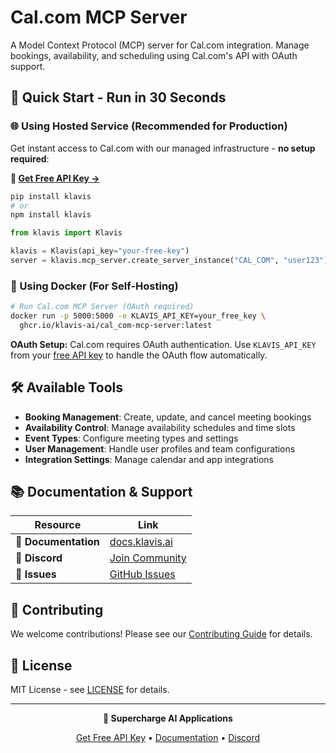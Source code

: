# Cal.com MCP Server

A Model Context Protocol (MCP) server for Cal.com integration. Manage bookings, availability, and scheduling using Cal.com's API with OAuth support.

## 🚀 Quick Start - Run in 30 Seconds

### 🌐 Using Hosted Service (Recommended for Production)

Get instant access to Cal.com with our managed infrastructure - **no setup required**:

**🔗 [Get Free API Key →](https://www.klavis.ai/home/api-keys)**

```bash
pip install klavis
# or
npm install klavis
```

```python
from klavis import Klavis

klavis = Klavis(api_key="your-free-key")
server = klavis.mcp_server.create_server_instance("CAL_COM", "user123")
```

### 🐳 Using Docker (For Self-Hosting)

```bash
# Run Cal.com MCP Server (OAuth required)
docker run -p 5000:5000 -e KLAVIS_API_KEY=your_free_key \
  ghcr.io/klavis-ai/cal_com-mcp-server:latest
```

**OAuth Setup:** Cal.com requires OAuth authentication. Use `KLAVIS_API_KEY` from your [free API key](https://www.klavis.ai/home/api-keys) to handle the OAuth flow automatically.

## 🛠️ Available Tools

- **Booking Management**: Create, update, and cancel meeting bookings
- **Availability Control**: Manage availability schedules and time slots
- **Event Types**: Configure meeting types and settings
- **User Management**: Handle user profiles and team configurations
- **Integration Settings**: Manage calendar and app integrations

## 📚 Documentation & Support

| Resource | Link |
|----------|------|
| **📖 Documentation** | [docs.klavis.ai](https://docs.klavis.ai) |
| **💬 Discord** | [Join Community](https://discord.gg/p7TuTEcssn) |
| **🐛 Issues** | [GitHub Issues](https://github.com/klavis-ai/klavis/issues) |

## 🤝 Contributing

We welcome contributions! Please see our [Contributing Guide](../../CONTRIBUTING.md) for details.

## 📜 License

MIT License - see [LICENSE](../../LICENSE) for details.

---

<div align="center">
  <p><strong>🚀 Supercharge AI Applications </strong></p>
  <p>
    <a href="https://www.klavis.ai">Get Free API Key</a> •
    <a href="https://docs.klavis.ai">Documentation</a> •
    <a href="https://discord.gg/p7TuTEcssn">Discord</a>
  </p>
</div>